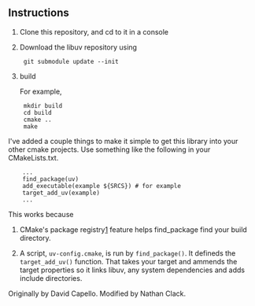 Instructions
------------

1. Clone this repository, and cd to it in a console
2. Download the libuv repository using

        git submodule update --init

3. build 

   For example,

        mkdir build
        cd build
        cmake ..
        make

I've added a couple things to make it simple to
get this library into your other cmake projects.  Use 
something like the following in your CMakeLists.txt.

        ...
        find_package(uv)
        add_executable(example ${SRCS}) # for example
        target_add_uv(example)
        ...
        
This works because

1. CMake's package registry[1] feature 
   helps find_package find your build directory.

2. A script, `uv-config.cmake`, is run by `find_package()`.
   It defineds the `target_add_uv()` function.  That takes
   your target and ammends the target properties so it
   links libuv, any system dependencies and adds include
   directories.

[1]: http://www.cmake.org/Wiki/CMake/Tutorials/Package_Registry        

Originally by David Capello. 
Modified by Nathan Clack.

